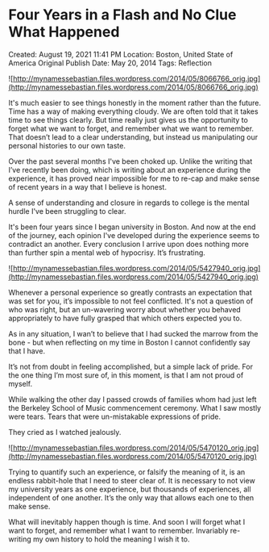 # Four Years in a Flash and No Clue What Happened

Created: August 19, 2021 11:41 PM
Location: Boston, United State of America
Original Publish Date: May 20, 2014
Tags: Reflection

![http://mynamessebastian.files.wordpress.com/2014/05/8066766_orig.jpg](http://mynamessebastian.files.wordpress.com/2014/05/8066766_orig.jpg)

It's much easier to see things honestly in the moment rather than the future. Time has a way of making everything cloudy. We are often told that it takes time to see things clearly. But time really just gives us the opportunity to forget what we want to forget, and remember what we want to remember. That doesn’t lead to a clear understanding, but instead us manipulating our personal histories to our own taste.

Over the past several months I've been choked up. Unlike the writing that I’ve recently been doing, which is writing about an experience during the experience, it has proved near impossible for me to re-cap and make sense of recent years in a way that I believe is honest.

A sense of understanding and closure in regards to college is the mental hurdle I've been struggling to clear.

It's been four years since I began university in Boston. And now at the end of the journey, each opinion I've developed during the experience seems to contradict an another. Every conclusion I arrive upon does nothing more than further spin a mental web of hypocrisy. It’s frustrating.

![http://mynamessebastian.files.wordpress.com/2014/05/5427940_orig.jpg](http://mynamessebastian.files.wordpress.com/2014/05/5427940_orig.jpg)

Whenever a personal experience so greatly contrasts an expectation that was set for you, it’s impossible to not feel conflicted. It's not a question of who was right, but an un-wavering worry about whether you behaved appropriately to have fully grasped that which others expected you to.

As in any situation, I wan’t to believe that I had sucked the marrow from the bone - but when reflecting on my time in Boston I cannot confidently say that I have.

It’s not from doubt in feeling accomplished, but a simple lack of pride. For the one thing I’m most sure of, in this moment, is that I am not proud of myself.

While walking the other day I passed crowds of families whom had just left the Berkeley School of Music commencement ceremony. What I saw mostly were tears. Tears that were un-mistakable expressions of pride.

They cried as I watched jealously.

![http://mynamessebastian.files.wordpress.com/2014/05/5470120_orig.jpg](http://mynamessebastian.files.wordpress.com/2014/05/5470120_orig.jpg)

Trying to quantify such an experience, or falsify the meaning of it, is an endless rabbit-hole that I need to steer clear of. It is necessary to not view my university years as one experience, but thousands of experiences, all independent of one another. It’s the only way that allows each one to then make sense.

What will inevitably happen though is time. And soon I will forget what I want to forget, and remember what I want to remember. Invariably re-writing my own history to hold the meaning I wish it to.